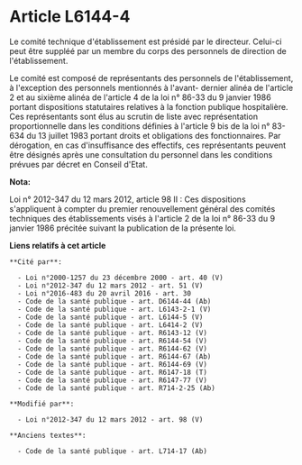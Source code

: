 # Article L6144-4

Le comité technique d'établissement est présidé par le directeur. Celui-ci peut être suppléé par un membre du corps des
personnels de direction de l'établissement.

Le comité est composé de représentants des personnels de l'établissement, à l'exception des personnels mentionnés à l'avant-
dernier alinéa de l'article 2 et au sixième alinéa de l'article 4 de la loi n° 86-33 du 9 janvier 1986 portant dispositions
statutaires relatives à la fonction publique hospitalière. Ces représentants sont élus au scrutin de liste avec
représentation proportionnelle dans les conditions définies à l'article 9 bis de la loi n° 83-634 du 13 juillet 1983 portant
droits et obligations des fonctionnaires. Par dérogation, en cas d'insuffisance des effectifs, ces représentants peuvent être
désignés après une consultation du personnel dans les conditions prévues par décret en Conseil d'Etat.

**Nota:**

Loi n° 2012-347 du 12 mars 2012, article 98 II : Ces dispositions s'appliquent à compter du premier renouvellement général
des comités techniques des établissements visés à l'article 2 de la loi n° 86-33 du 9 janvier 1986 précitée suivant la
publication de la présente loi.

**Liens relatifs à cet article**

	**Cité par**:

	  - Loi n°2000-1257 du 23 décembre 2000 - art. 40 (V)
	  - Loi n°2012-347 du 12 mars 2012 - art. 51 (V)
	  - Loi n°2016-483 du 20 avril 2016 - art. 30
	  - Code de la santé publique - art. D6144-44 (Ab)
	  - Code de la santé publique - art. L6143-2-1 (V)
	  - Code de la santé publique - art. L6144-5 (V)
	  - Code de la santé publique - art. L6414-2 (V)
	  - Code de la santé publique - art. R6143-12 (V)
	  - Code de la santé publique - art. R6144-54 (V)
	  - Code de la santé publique - art. R6144-62 (V)
	  - Code de la santé publique - art. R6144-67 (Ab)
	  - Code de la santé publique - art. R6144-69 (V)
	  - Code de la santé publique - art. R6147-18 (T)
	  - Code de la santé publique - art. R6147-77 (V)
	  - Code de la santé publique - art. R714-2-25 (Ab)

	**Modifié par**:

	  - Loi n°2012-347 du 12 mars 2012 - art. 98 (V)

	**Anciens textes**:

	  - Code de la santé publique - art. L714-17 (Ab)
